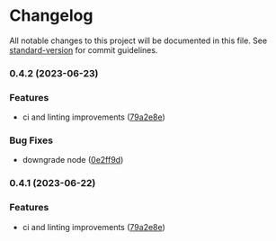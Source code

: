 # Changelog

All notable changes to this project will be documented in this file. See [standard-version](https://github.com/conventional-changelog/standard-version) for commit guidelines.

### 0.4.2 (2023-06-23)


### Features

* ci and linting improvements ([79a2e8e](https://github.com/Foundry-Metalworks/metalworks-orchestrator/commit/79a2e8e7457c2e08a0b0548b4480249d63ea6d4d))


### Bug Fixes

* downgrade node ([0e2ff9d](https://github.com/Foundry-Metalworks/metalworks-orchestrator/commit/0e2ff9dd4ee050ace47b2d4d72126ce985582dcc))

### 0.4.1 (2023-06-22)


### Features

* ci and linting improvements ([79a2e8e](https://github.com/Foundry-Metalworks/metalworks-orchestrator/commit/79a2e8e7457c2e08a0b0548b4480249d63ea6d4d))
